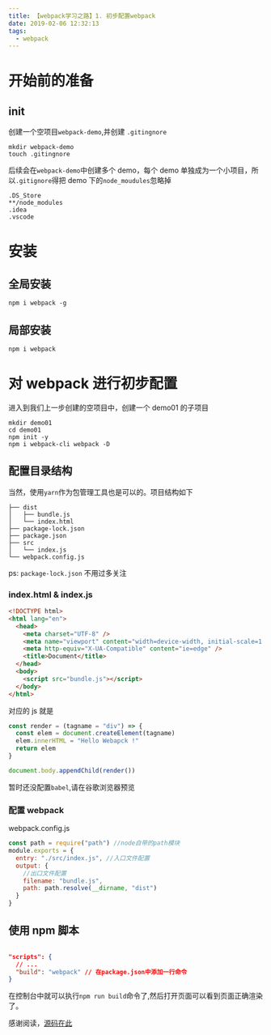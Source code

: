 ```yaml
---
title: 【webpack学习之路】1. 初步配置webpack
date: 2019-02-06 12:32:13
tags:
  - webpack
---
```


# 开始前的准备

## init

创建一个空项目`webpack-demo`,并创建 `.gitingnore`

```
mkdir webpack-demo
touch .gitingnore

```

<!--more-->

后续会在`webpack-demo`中创建多个 demo，每个 demo 单独成为一个小项目，所以`.gitignore`得把 demo 下的`node_moudules`忽略掉

```ignore
.DS_Store
**/node_modules
.idea
.vscode
```

# 安装

## 全局安装

```
npm i webpack -g
```

## 局部安装

```
npm i webpack
```

# 对 webpack 进行初步配置

进入到我们上一步创建的空项目中，创建一个 demo01 的子项目

```
mkdir demo01
cd demo01
npm init -y
npm i webpack-cli webpack -D
```

## 配置目录结构

当然，使用`yarn`作为包管理工具也是可以的。项目结构如下

```
├── dist
│   ├── bundle.js
│   └── index.html
├── package-lock.json
├── package.json
├── src
│   └── index.js
└── webpack.config.js
```

ps: `package-lock.json` 不用过多关注

### index.html & index.js

```html
<!DOCTYPE html>
<html lang="en">
  <head>
    <meta charset="UTF-8" />
    <meta name="viewport" content="width=device-width, initial-scale=1.0" />
    <meta http-equiv="X-UA-Compatible" content="ie=edge" />
    <title>Document</title>
  </head>
  <body>
    <script src="bundle.js"></script>
  </body>
</html>
```

对应的 js 就是

```javascript
const render = (tagname = "div") => {
  const elem = document.createElement(tagname)
  elem.innerHTML = "Hello Webapck !"
  return elem
}

document.body.appendChild(render())
```

暂时还没配置`babel`,请在谷歌浏览器预览

### 配置 webpack

webpack.config.js

```js
const path = require("path") //node自带的path模块
module.exports = {
  entry: "./src/index.js", //入口文件配置
  output: {
    //出口文件配置
    filename: "bundle.js",
    path: path.resolve(__dirname, "dist")
  }
}
```

## 使用 npm 脚本

```json

"scripts": {
  // ...
  "build": "webpack" // 在package.json中添加一行命令
}
```

在控制台中就可以执行`npm run build`命令了,然后打开页面可以看到页面正确渲染了。

感谢阅读，[源码在此](https://github.com/ch957869975/webpack-demo/tree/master/demo01)
